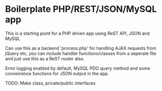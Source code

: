 Boilerplate PHP/REST/JSON/MySQL app
===================================

This is a starting point for a PHP driven app using ReST API, JSON and MySQL

Can use this as a backend 'process.php' for handling AJAX requests from jQuery etc, 
you can include handler functions/classes from a seperate file and just use this as a ReST router also.

Error logging enabled by default, MySQL PDO query method and some conveinence functions for JSON output in the app.

TODO: Make class, private/public interfaces


